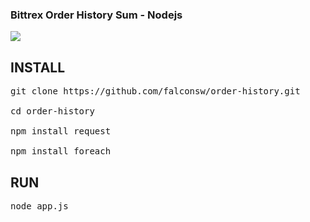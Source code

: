 ### Bittrex Order History Sum - Nodejs

<img src="https://cdn.pbrd.co/images/H8JPk3k.png"/>

INSTALL
----
<pre>
git clone https://github.com/falconsw/order-history.git

cd order-history

npm install request

npm install foreach
</pre>
RUN
----
<pre>
node app.js
</pre>
